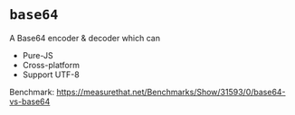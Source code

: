 # `base64`

A Base64 encoder & decoder which can

-   Pure-JS
-   Cross-platform
-   Support UTF-8

Benchmark: https://measurethat.net/Benchmarks/Show/31593/0/base64-vs-base64
